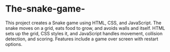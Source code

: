 # The-snake-game-
This project creates a Snake game using HTML, CSS, and JavaScript. The snake moves on a grid, eats food to grow, and avoids walls and itself. HTML sets up the grid, CSS styles it, and JavaScript handles movement, collision detection, and scoring. Features include a game over screen with restart options.
